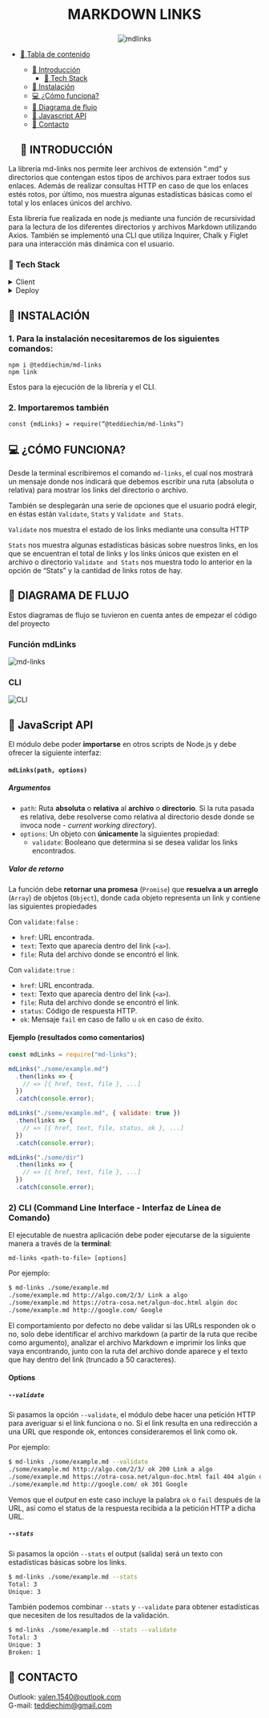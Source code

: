 <br />
<div align="center">

<h1 align="center">MARKDOWN LINKS </h1>
<h3 align="center">

</h3>

![mdlinks](https://user-images.githubusercontent.com/107264908/205238220-79a7b288-82f9-4f15-964f-56049ef058cd.png)
</div>

- [:notebook_with_decorative_cover: Tabla de contenido](#notebook_with_decorative_cover-tabla-de-contenido)
  - [:star2: Introducción](#star2-introducción)
    - [:space_invader: Tech Stack](#space_invader-tech-stack)
  - [:page_facing_up: Instalación](#page_facing_up-instalación)
  - [:computer: ¿Cómo funciona?](#computer-cómo-funciona)
  - [:hammer: Diagrama de flujo](#hammer-diagrama-de-flujo)
  - [:high_brightness: Javascript API](#high_brightness-javascript-api)
  - [:handshake: Contacto](#handshake-contacto)
  
  ## :star2: INTRODUCCIÓN
La librería md-links nos permite leer archivos de extensión “.md” y directorios que contengan estos tipos de archivos para extraer todos sus enlaces. Además de realizar consultas HTTP en caso de que los enlaces estés rotos, por último, nos muestra algunas estadísticas básicas como el total y los enlaces únicos del archivo.

Esta librería fue realizada en node.js mediante una función de recursividad para la lectura de los diferentes directorios y archivos Markdown utilizando Axios. También se implementó una  CLI que utiliza Inquirer, Chalk y Figlet para una interacción más dinámica con el usuario.


### :space_invader: Tech Stack

<details>
  <summary>Client</summary>

![Node](https://img.shields.io/badge/Node.js-43853D?style=for-the-badge&logo=node.js&logoColor=white)
    
![Node](https://img.shields.io/badge/Jest-323330?style=for-the-badge&logo=Jest&logoColor=white)

![axios](https://user-images.githubusercontent.com/107264908/205248292-f86e5f82-4d97-41a1-9a67-953e27bb67bc.svg)

![inquirer](https://user-images.githubusercontent.com/107264908/205246548-70ffb702-c021-4eb1-87ee-afa796bd64ed.svg)

![chalk](https://user-images.githubusercontent.com/107264908/205246716-c9ebc80e-5f37-4ea8-a722-8c1760824826.svg)

![figlet](https://user-images.githubusercontent.com/107264908/205246860-c960bad5-fa7b-4031-b641-6c91db19574e.svg)

</details>
<details>
<summary>Deploy</summary>
  
  ![npm](https://user-images.githubusercontent.com/107264908/205245696-233e286a-4a1b-4593-859d-4c0f7f0e8e01.svg)

<!-- Features -->

</details>

  ## :page_facing_up: INSTALACIÓN

### 1.	Para la instalación necesitaremos de los siguientes comandos:

`npm i @teddiechim/md-links` <br>
`npm link`

Estos para la ejecución de la librería y el CLI.

### 2.	 Importaremos también

`const {mdLinks} = require(“@teddiechim/md-links”)`

## :computer: ¿CÓMO FUNCIONA?

Desde la terminal escribiremos el comando `md-links`, el cual nos mostrará un mensaje donde nos indicará que debemos escribir una ruta (absoluta o relativa) para mostrar los links del directorio o archivo. 

También se desplegarán una serie de opciones que el usuario podrá elegir, en éstas están `Validate`, `Stats` y `Validate and Stats`. 

`Validate` nos muestra el estado de los links mediante una consulta HTTP

`Stats` nos muestra algunas estadísticas básicas sobre nuestros links, en los que se encuentran el total de links y los links únicos que existen en el archivo o directorio 
`Validate and Stats` nos muestra todo lo anterior en la opción de “Stats” y la cantidad de links rotos de hay.


## :hammer: DIAGRAMA DE FLUJO

Estos diagramas de flujo se tuvieron en cuenta antes de empezar el código del proyecto

### Función mdLinks

![md-links](https://user-images.githubusercontent.com/107264908/205252759-115eab66-d462-4605-95e4-0ca7e4ee4c16.jpg)

### CLI

![CLI](https://user-images.githubusercontent.com/107264908/205252778-b5190506-d593-48f2-ac6b-bd97ee4b6cd3.jpg)

## :high_brightness: JavaScript API

El módulo debe poder **importarse** en otros scripts de Node.js y debe ofrecer la
siguiente interfaz:

#### `mdLinks(path, options)`

##### Argumentos

* `path`: Ruta **absoluta** o **relativa** al **archivo** o **directorio**.
Si la ruta pasada es relativa, debe resolverse como relativa al directorio
desde donde se invoca node - _current working directory_).
* `options`: Un objeto con **únicamente** la siguientes propiedad:
  - `validate`: Booleano que determina si se desea validar los links
    encontrados.
    
##### Valor de retorno

La función debe **retornar una promesa** (`Promise`) que **resuelva a un arreglo**
(`Array`) de objetos (`Object`), donde cada objeto representa un link y contiene
las siguientes propiedades

Con `validate:false` :

* `href`: URL encontrada.
* `text`: Texto que aparecía dentro del link (`<a>`).
* `file`: Ruta del archivo donde se encontró el link.

Con `validate:true` :

* `href`: URL encontrada.
* `text`: Texto que aparecía dentro del link (`<a>`).
* `file`: Ruta del archivo donde se encontró el link.
* `status`: Código de respuesta HTTP.
* `ok`: Mensaje `fail` en caso de fallo u `ok` en caso de éxito.

#### Ejemplo (resultados como comentarios)

```js
const mdLinks = require("md-links");

mdLinks("./some/example.md")
  .then(links => {
    // => [{ href, text, file }, ...]
  })
  .catch(console.error);

mdLinks("./some/example.md", { validate: true })
  .then(links => {
    // => [{ href, text, file, status, ok }, ...]
  })
  .catch(console.error);

mdLinks("./some/dir")
  .then(links => {
    // => [{ href, text, file }, ...]
  })
  .catch(console.error);
```

### 2) CLI (Command Line Interface - Interfaz de Línea de Comando)

El ejecutable de nuestra aplicación debe poder ejecutarse de la siguiente
manera a través de la **terminal**:

`md-links <path-to-file> [options]`

Por ejemplo:

```sh
$ md-links ./some/example.md
./some/example.md http://algo.com/2/3/ Link a algo
./some/example.md https://otra-cosa.net/algun-doc.html algún doc
./some/example.md http://google.com/ Google
```

El comportamiento por defecto no debe validar si las URLs responden ok o no,
solo debe identificar el archivo markdown (a partir de la ruta que recibe como
argumento), analizar el archivo Markdown e imprimir los links que vaya
encontrando, junto con la ruta del archivo donde aparece y el texto
que hay dentro del link (truncado a 50 caracteres).

#### Options

##### `--validate`

Si pasamos la opción `--validate`, el módulo debe hacer una petición HTTP para
averiguar si el link funciona o no. Si el link resulta en una redirección a una
URL que responde ok, entonces consideraremos el link como ok.

Por ejemplo:

```sh
$ md-links ./some/example.md --validate
./some/example.md http://algo.com/2/3/ ok 200 Link a algo
./some/example.md https://otra-cosa.net/algun-doc.html fail 404 algún doc
./some/example.md http://google.com/ ok 301 Google
```

Vemos que el _output_ en este caso incluye la palabra `ok` o `fail` después de
la URL, así como el status de la respuesta recibida a la petición HTTP a dicha
URL.

##### `--stats`

Si pasamos la opción `--stats` el output (salida) será un texto con estadísticas
básicas sobre los links.

```sh
$ md-links ./some/example.md --stats
Total: 3
Unique: 3
```

También podemos combinar `--stats` y `--validate` para obtener estadísticas que
necesiten de los resultados de la validación.

```sh
$ md-links ./some/example.md --stats --validate
Total: 3
Unique: 3
Broken: 1
```

## :handshake: CONTACTO

Outlook: valen.1540@outlook.com <br>
G-mail: teddiechim@gmail.com
